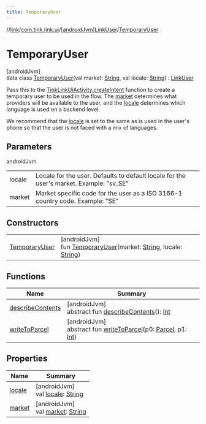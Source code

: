 ```yaml
---
title: TemporaryUser
---
```

//[link](../../../../index.html)/[com.tink.link.ui](../../index.html)/[[androidJvm]LinkUser](../index.html)/[TemporaryUser](index.html)



# TemporaryUser



[androidJvm]\
data class [TemporaryUser](index.html)(val market: [String](https://kotlinlang.org/api/latest/jvm/stdlib/kotlin/-string/index.html), val locale: [String](https://kotlinlang.org/api/latest/jvm/stdlib/kotlin/-string/index.html)) : [LinkUser](../index.html)

Pass this to the [TinkLinkUiActivity.createIntent](../../[android-jvm]-tink-link-ui-activity/-companion/create-intent.html) function to create a temporary user to be used in the flow. The [market](market.html) determines what providers will be available to the user, and the [locale](locale.html) determines which language is used on a backend level.



We recommend that the [locale](locale.html) is set to the same as is used in the user's phone so that the user is not faced with a mix of languages.



## Parameters


androidJvm

| | |
|---|---|
| locale | Locale for the user. Defaults to default locale for the user's market. Example: &quot;sv_SE&quot; |
| market | Market specific code for the user as a ISO 3166-1 country code. Example: &quot;SE&quot; |



## Constructors


| | |
|---|---|
| [TemporaryUser](-temporary-user.html) | [androidJvm]<br>fun [TemporaryUser](-temporary-user.html)(market: [String](https://kotlinlang.org/api/latest/jvm/stdlib/kotlin/-string/index.html), locale: [String](https://kotlinlang.org/api/latest/jvm/stdlib/kotlin/-string/index.html)) |


## Functions


| Name | Summary |
|---|---|
| [describeContents](../../../com.tink.link.authentication/[android-jvm]-authentication-task/-third-party-authentication/-launch-result/-error/-app-needs-upgrade/index.html#-1578325224%2FFunctions%2F-812656150) | [androidJvm]<br>abstract fun [describeContents](../../../com.tink.link.authentication/[android-jvm]-authentication-task/-third-party-authentication/-launch-result/-error/-app-needs-upgrade/index.html#-1578325224%2FFunctions%2F-812656150)(): [Int](https://kotlinlang.org/api/latest/jvm/stdlib/kotlin/-int/index.html) |
| [writeToParcel](../../../com.tink.link.authentication/[android-jvm]-authentication-task/-third-party-authentication/-launch-result/-error/-app-needs-upgrade/index.html#-1754457655%2FFunctions%2F-812656150) | [androidJvm]<br>abstract fun [writeToParcel](../../../com.tink.link.authentication/[android-jvm]-authentication-task/-third-party-authentication/-launch-result/-error/-app-needs-upgrade/index.html#-1754457655%2FFunctions%2F-812656150)(p0: [Parcel](https://developer.android.com/reference/kotlin/android/os/Parcel.html), p1: [Int](https://kotlinlang.org/api/latest/jvm/stdlib/kotlin/-int/index.html)) |


## Properties


| Name | Summary |
|---|---|
| [locale](locale.html) | [androidJvm]<br>val [locale](locale.html): [String](https://kotlinlang.org/api/latest/jvm/stdlib/kotlin/-string/index.html) |
| [market](market.html) | [androidJvm]<br>val [market](market.html): [String](https://kotlinlang.org/api/latest/jvm/stdlib/kotlin/-string/index.html) |


